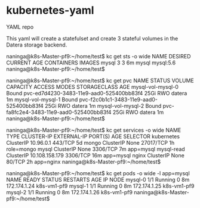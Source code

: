 # kubernetes-yaml
YAML repo

This yaml will create a statefulset and create 3 stateful volumes in the Datera storage backend.

naninga@k8s-Master-pf9:~/home/test$ kc get sts -o wide
NAME        DESIRED   CURRENT   AGE       CONTAINERS            IMAGES
mysql       3         3         6m        mysql                 mysql:5.6
naninga@k8s-Master-pf9:~/home/test$ 

naninga@k8s-Master-pf9:~/home/test$ kc get pvc
NAME                               STATUS    VOLUME                                     CAPACITY   ACCESS MODES   STORAGECLASS   AGE
mysql-vol-mysql-0                  Bound     pvc-ed7d4230-3483-11e9-aad0-525400bb83f4   25Gi       RWO            datera         1m
mysql-vol-mysql-1                  Bound     pvc-f2c0b1c1-3483-11e9-aad0-525400bb83f4   25Gi       RWO            datera         1m
mysql-vol-mysql-2                  Bound     pvc-fa8fc2e4-3483-11e9-aad0-525400bb83f4   25Gi       RWO            datera         1m
naninga@k8s-Master-pf9:~/home/test$

naninga@k8s-Master-pf9:~/home/test$ kc get services -o wide
NAME         TYPE        CLUSTER-IP       EXTERNAL-IP   PORT(S)     AGE       SELECTOR
kubernetes   ClusterIP   10.96.0.1        <none>        443/TCP     5d        <none>
mongo        ClusterIP   None             <none>        27017/TCP   1h        role=mongo
mysql        ClusterIP   None             <none>        3306/TCP    7m        app=mysql
mysql-read   ClusterIP   10.108.158.179   <none>        3306/TCP    16m       app=mysql
nginx        ClusterIP   None             <none>        80/TCP      2h        app=nginx
naninga@k8s-Master-pf9:~/home/test$ 

naninga@k8s-Master-pf9:~/home/test$ kc get pods -o wide -l app=mysql
NAME      READY     STATUS    RESTARTS   AGE       IP             NODE
mysql-0   1/1       Running   0          8m        172.174.1.24   k8s-vm1-pf9
mysql-1   1/1       Running   0          8m        172.174.1.25   k8s-vm1-pf9
mysql-2   1/1       Running   0          8m        172.174.1.26   k8s-vm1-pf9
naninga@k8s-Master-pf9:~/home/test$ 



